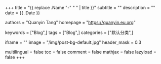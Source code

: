 +++
title = "{{ replace .Name "-" " " | title }}"
subtitle = ""
description = ""
date = {{ .Date }}

authors = "Quanyin Tang"
homepage = "https://quanyin.eu.org"

keywords = ["Blog",]
tags = ["Blog",]
categories = ["默认分类",]

iframe = ""
image = "/img/post-bg-default.jpg"
header_mask = 0.3 

multilingual = false
toc = false
comment = false
mathjax = false
lazyload = false
+++
